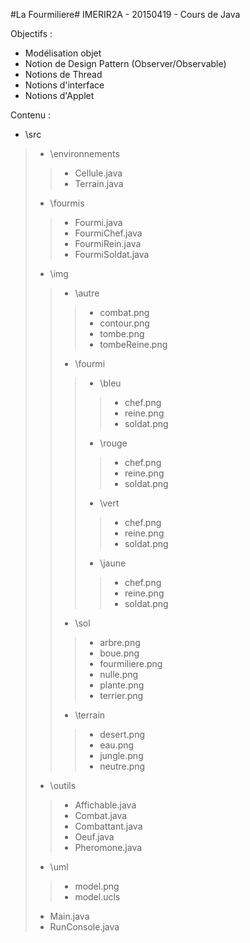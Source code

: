 #La Fourmiliere#
IMERIR2A - 20150419 - Cours de Java

Objectifs : 
* Modélisation objet
* Notion de Design Pattern (Observer/Observable)
* Notions de Thread
* Notions d'interface
* Notions d'Applet

Contenu : 
- \src
> - \environnements
>> - Cellule.java
>> - Terrain.java
> - \fourmis
>> - Fourmi.java
>> - FourmiChef.java
>> - FourmiRein.java
>> - FourmiSoldat.java
> - \img
>> - \autre
>>> - combat.png
>>> - contour.png
>>> - tombe.png
>>> - tombeReine.png
>> - \fourmi
>>> - \bleu
>>>> - chef.png
>>>> - reine.png
>>>> - soldat.png
>>> - \rouge
>>>> - chef.png
>>>> - reine.png
>>>> - soldat.png
>>> - \vert
>>>> - chef.png
>>>> - reine.png
>>>> - soldat.png
>>> - \jaune
>>>> - chef.png
>>>> - reine.png
>>>> - soldat.png
>> - \sol
>>> - arbre.png
>>> - boue.png
>>> - fourmiliere.png
>>> - nulle.png
>>> - plante.png
>>> - terrier.png
>> - \terrain
>>> - desert.png
>>> - eau.png
>>> - jungle.png
>>> - neutre.png
> - \outils
>> - Affichable.java
>> - Combat.java
>> - Combattant.java
>> - Oeuf.java
>> - Pheromone.java
> - \uml
>> - model.png
>> - model.ucls
> - Main.java
> - RunConsole.java

